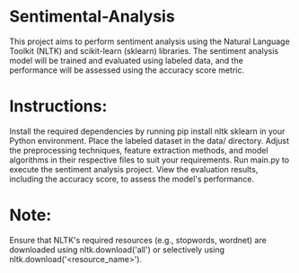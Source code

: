 # Sentimental-Analysis
This project aims to perform sentiment analysis using the Natural Language Toolkit (NLTK) and scikit-learn (sklearn) libraries. The sentiment analysis model will be trained and evaluated using labeled data, and the performance will be assessed using the accuracy score metric.

# Instructions:

Install the required dependencies by running pip install nltk sklearn in your Python environment.
Place the labeled dataset in the data/ directory.
Adjust the preprocessing techniques, feature extraction methods, and model algorithms in their respective files to suit your requirements.
Run main.py to execute the sentiment analysis project.
View the evaluation results, including the accuracy score, to assess the model's performance.

# Note:
Ensure that NLTK's required resources (e.g., stopwords, wordnet) are downloaded using nltk.download('all') or selectively using nltk.download('<resource_name>').
